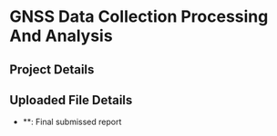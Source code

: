# GNSS Data Collection Processing And Analysis

## Project Details

## Uploaded File Details
- **: Final submissed report
